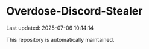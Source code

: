 # Overdose-Discord-Stealer

Last updated: 2025-07-06 10:14:14

This repository is automatically maintained.
